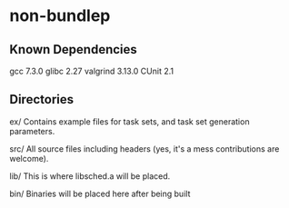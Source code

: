 # non-bundlep

## Known Dependencies
gcc		7.3.0
glibc		2.27
valgrind	3.13.0
CUnit		2.1

## Directories
ex/
    Contains example files for task sets, and task set generation
    parameters.

src/
    All source files including headers (yes, it's a mess
    contributions are welcome).

lib/
    This is where libsched.a will be placed.

bin/
    Binaries will be placed here after being built
